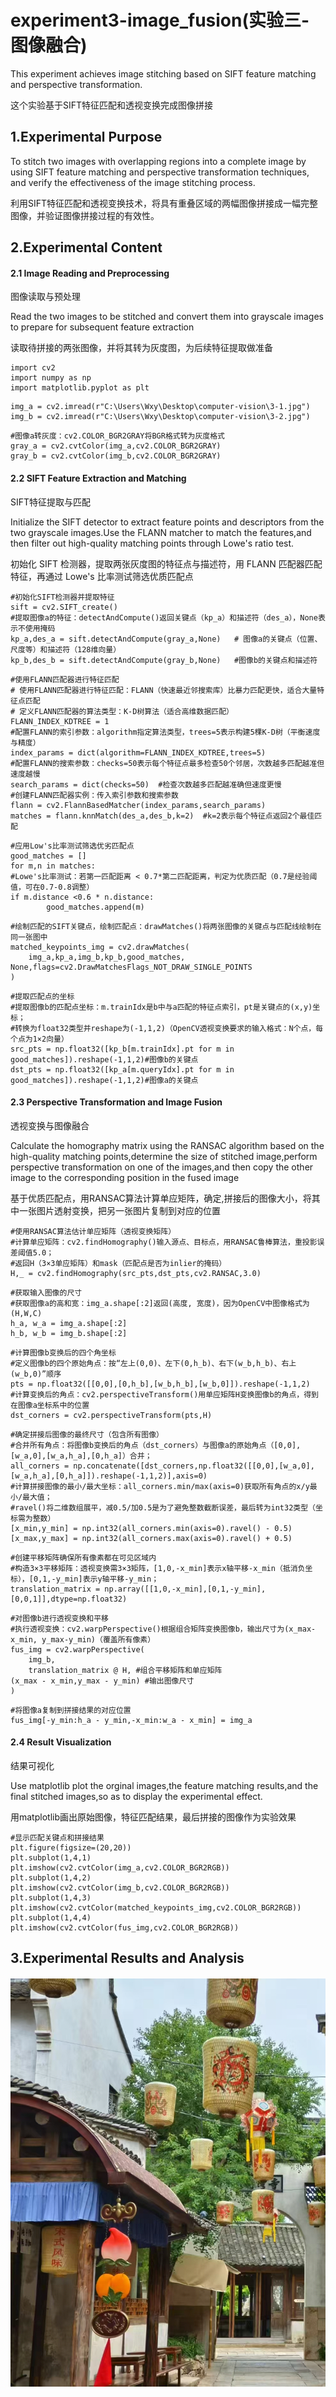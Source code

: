 # experiment3-image_fusion(实验三-图像融合)
This experiment achieves image stitching based on SIFT feature matching and perspective transformation.

这个实验基于SIFT特征匹配和透视变换完成图像拼接

## 1.Experimental Purpose
To stitch two images with overlapping regions into a complete image by using SIFT feature matching and perspective transformation techniques, and verify the effectiveness of the image stitching process.

利用SIFT特征匹配和透视变换技术，将具有重叠区域的两幅图像拼接成一幅完整图像，并验证图像拼接过程的有效性。

## 2.Experimental Content

#### 2.1 Image Reading and Preprocessing

图像读取与预处理

Read the two images to be stitched and convert them into grayscale images to prepare for subsequent feature extraction

读取待拼接的两张图像，并将其转为灰度图，为后续特征提取做准备

```
import cv2
import numpy as np
import matplotlib.pyplot as plt
```
```
img_a = cv2.imread(r"C:\Users\Wxy\Desktop\computer-vision\3-1.jpg")
img_b = cv2.imread(r"C:\Users\Wxy\Desktop\computer-vision\3-2.jpg")
```
```
#图像a转灰度：cv2.COLOR_BGR2GRAY将BGR格式转为灰度格式
gray_a = cv2.cvtColor(img_a,cv2.COLOR_BGR2GRAY)
gray_b = cv2.cvtColor(img_b,cv2.COLOR_BGR2GRAY)
```

#### 2.2 SIFT Feature Extraction and Matching

SIFT特征提取与匹配

Initialize the SIFT detector to extract feature points and descriptors from the two grayscale images.Use the FLANN matcher to match the features,and then filter out high-quality matching points through Lowe's ratio test.

初始化 SIFT 检测器，提取两张灰度图的特征点与描述符，用 FLANN 匹配器匹配特征，再通过 Lowe's 比率测试筛选优质匹配点

```
#初始化SIFT检测器并提取特征
sift = cv2.SIFT_create()
#提取图像a的特征：detectAndCompute()返回关键点（kp_a）和描述符（des_a），None表示不使用掩码
kp_a,des_a = sift.detectAndCompute(gray_a,None)   # 图像a的关键点（位置、尺度等）和描述符（128维向量）
kp_b,des_b = sift.detectAndCompute(gray_b,None)   #图像b的关键点和描述符
```
```
#使用FLANN匹配器进行特征匹配
# 使用FLANN匹配器进行特征匹配：FLANN（快速最近邻搜索库）比暴力匹配更快，适合大量特征点匹配
# 定义FLANN匹配器的算法类型：K-D树算法（适合高维数据匹配）
FLANN_INDEX_KDTREE = 1
#配置FLANN的索引参数：algorithm指定算法类型，trees=5表示构建5棵K-D树（平衡速度与精度）
index_params = dict(algorithm=FLANN_INDEX_KDTREE,trees=5)
#配置FLANN的搜索参数：checks=50表示每个特征点最多检查50个邻居，次数越多匹配越准但速度越慢
search_params = dict(checks=50)  #检查次数越多匹配越准确但速度更慢
#创建FLANN匹配器实例：传入索引参数和搜索参数
flann = cv2.FlannBasedMatcher(index_params,search_params)
matches = flann.knnMatch(des_a,des_b,k=2)  #k=2表示每个特征点返回2个最佳匹配
```
```
#应用Low's比率测试筛选优劣匹配点
good_matches = []
for m,n in matches:    
#Lowe's比率测试：若第一匹配距离 < 0.7*第二匹配距离，判定为优质匹配（0.7是经验阈值，可在0.7-0.8调整）    
if m.distance <0.6 * n.distance:
        good_matches.append(m)
```
```
#绘制匹配的SIFT关键点，绘制匹配点：drawMatches()将两张图像的关键点与匹配线绘制在同一张图中
matched_keypoints_img = cv2.drawMatches(
    img_a,kp_a,img_b,kp_b,good_matches,    
None,flags=cv2.DrawMatchesFlags_NOT_DRAW_SINGLE_POINTS
)
```
```
#提取匹配点的坐标
#提取图像b的匹配点坐标：m.trainIdx是b中与a匹配的特征点索引，pt是关键点的(x,y)坐标；
#转换为float32类型并reshape为(-1,1,2)（OpenCV透视变换要求的输入格式：N个点，每个点为1×2向量）
src_pts = np.float32([kp_b[m.trainIdx].pt for m in good_matches]).reshape(-1,1,2)#图像b的关键点
dst_pts = np.float32([kp_a[m.queryIdx].pt for m in good_matches]).reshape(-1,1,2)#图像a的关键点
```

#### 2.3 Perspective Transformation and Image Fusion

透视变换与图像融合

Calculate the homography matrix using the RANSAC algorithm based on the high-quality matching points,determine the size of stitched image,perform perspective transformation on one of the images,and then copy the other image to the corresponding position in the fused image

基于优质匹配点，用RANSAC算法计算单应矩阵，确定,拼接后的图像大小，将其中一张图片透射变换，把另一张图片复制到对应的位置

```
#使用RANSAC算法估计单应矩阵（透视变换矩阵）
#计算单应矩阵：cv2.findHomography()输入源点、目标点，用RANSAC鲁棒算法，重投影误差阈值5.0；
#返回H（3×3单应矩阵）和mask（匹配点是否为inlier的掩码）
H,_ = cv2.findHomography(src_pts,dst_pts,cv2.RANSAC,3.0)
```
```
#获取输入图像的尺寸
#获取图像a的高和宽：img_a.shape[:2]返回(高度, 宽度)，因为OpenCV中图像格式为(H,W,C)
h_a, w_a = img_a.shape[:2]
h_b, w_b = img_b.shape[:2]
```
```
#计算图像b变换后的四个角坐标
#定义图像b的四个原始角点：按“左上(0,0)、左下(0,h_b)、右下(w_b,h_b)、右上(w_b,0)”顺序
pts = np.float32([[0,0],[0,h_b],[w_b,h_b],[w_b,0]]).reshape(-1,1,2)
#计算变换后的角点：cv2.perspectiveTransform()用单应矩阵H变换图像b的角点，得到在图像a坐标系中的位置
dst_corners = cv2.perspectiveTransform(pts,H)
```
```
#确定拼接后图像的最终尺寸（包含所有图像）
#合并所有角点：将图像b变换后的角点（dst_corners）与图像a的原始角点（[0,0],[w_a,0],[w_a,h_a],[0,h_a]）合并；
all_corners = np.concatenate([dst_corners,np.float32([[0,0],[w_a,0],[w_a,h_a],[0,h_a]]).reshape(-1,1,2)],axis=0)
#计算拼接图像的最小/最大坐标：all_corners.min/max(axis=0)获取所有角点的x/y最小/最大值；
#ravel()将二维数组展平，减0.5/加0.5是为了避免整数截断误差，最后转为int32类型（坐标需为整数）
[x_min,y_min] = np.int32(all_corners.min(axis=0).ravel() - 0.5)
[x_max,y_max] = np.int32(all_corners.max(axis=0).ravel() + 0.5)
```
```
#创建平移矩阵确保所有像素都在可见区域内
#构造3×3平移矩阵：透视变换需3×3矩阵，[1,0,-x_min]表示x轴平移-x_min（抵消负坐标），[0,1,-y_min]表示y轴平移-y_min；
translation_matrix = np.array([[1,0,-x_min],[0,1,-y_min],[0,0,1]],dtype=np.float32)
```
```
#对图像b进行透视变换和平移
#执行透视变换：cv2.warpPerspective()根据组合矩阵变换图像b，输出尺寸为(x_max-x_min, y_max-y_min)（覆盖所有像素）
fus_img = cv2.warpPerspective(
    img_b,
    translation_matrix @ H, #组合平移矩阵和单应矩阵    
(x_max - x_min,y_max - y_min) #输出图像尺寸
)
```
```
#将图像a复制到拼接结果的对应位置
fus_img[-y_min:h_a - y_min,-x_min:w_a - x_min] = img_a
```

#### 2.4 Result Visualization

结果可视化

Use matplotlib plot the orginal images,the feature matching results,and the final stitched images,so as to display the experimental effect.

用matplotlib画出原始图像，特征匹配结果，最后拼接的图像作为实验效果

```
#显示匹配关键点和拼接结果
plt.figure(figsize=(20,20))
plt.subplot(1,4,1)
plt.imshow(cv2.cvtColor(img_a,cv2.COLOR_BGR2RGB))
plt.subplot(1,4,2)
plt.imshow(cv2.cvtColor(img_b,cv2.COLOR_BGR2RGB))
plt.subplot(1,4,3)
plt.imshow(cv2.cvtColor(matched_keypoints_img,cv2.COLOR_BGR2RGB))
plt.subplot(1,4,4)
plt.imshow(cv2.cvtColor(fus_img,cv2.COLOR_BGR2RGB))
```

## 3.Experimental Results and Analysis

####
![1-1](./Experimental_Pictures/1-1.jpg)








